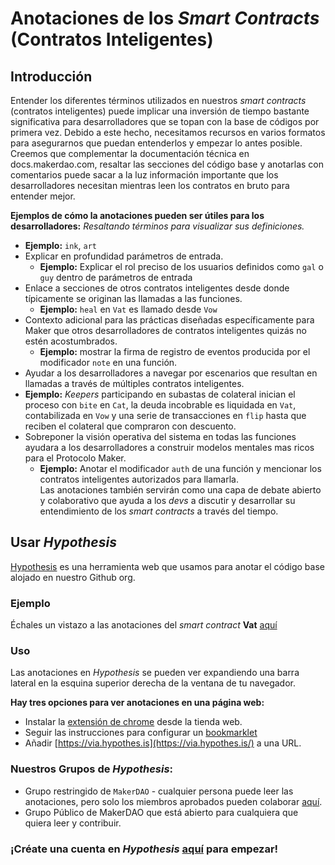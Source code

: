# Anotaciones de los _Smart Contracts_ (Contratos Inteligentes)

## Introducción 

Entender los diferentes términos utilizados en nuestros _smart contracts_ (contratos inteligentes) puede implicar una inversión de tiempo bastante significativa para desarrolladores que se topan con la base de códigos por primera vez. Debido a este hecho, necesitamos recursos en varios formatos para asegurarnos que puedan entenderlos y empezar lo antes posible. Creemos que complementar la documentación técnica en docs.makerdao.com, resaltar las secciones del código base y anotarlas con comentarios puede sacar a la luz información importante que los desarrolladores necesitan mientras leen los contratos en bruto para entender mejor.

**Ejemplos de cómo la anotaciones pueden ser útiles para los desarrolladores:** 
*Resaltando términos para visualizar sus definiciones.*
  * **Ejemplo:** `ink`, `art`
* Explicar en profundidad parámetros de entrada.
  * **Ejemplo:** Explicar el rol preciso de los usuarios definidos como `gal` o `guy` dentro de parámetros de entrada
* Enlace a secciones de otros contratos inteligentes desde donde típicamente se originan las llamadas a las funciones. 
  * **Ejemplo:** `heal` en `Vat` es llamado desde `Vow`
* Contexto adicional para las prácticas diseñadas específicamente para Maker que otros desarrolladores de contratos inteligentes quizás no estén acostumbrados.   
  * **Ejemplo:** mostrar la firma de registro de eventos producida por el modificador `note` en una función. 
* Ayudar a los desarrolladores a navegar por escenarios que resultan en llamadas a través de múltiples contratos inteligentes.
* **Ejemplo:** _Keepers_ participando en subastas de colateral inician el proceso con `bite` en `Cat`, la deuda incobrable es liquidada en `Vat`, contabilizada en `Vow` y una serie de transacciones en `flip` hasta que reciben el colateral que compraron con descuento.
* Sobreponer la visión operativa del sistema en todas las funciones ayudara a los desarrolladores a construir modelos mentales mas ricos para el Protocolo Maker. 
  * **Ejemplo:** Anotar el modificador `auth` de una función y mencionar los contratos inteligentes autorizados para llamarla.  
Las anotaciones también servirán como una capa de debate abierto y colaborativo que ayuda a los _devs_ a discutir y desarrollar su entendimiento de los _smart contracts_ a través del tiempo.  

## Usar _Hypothesis_

[Hypothesis](https://web.hypothes.is/) es una herramienta web que usamos para anotar el código base alojado en nuestro Github org.

### **Ejemplo**

Échales un vistazo a las anotaciones del _smart contract_ **Vat** [aquí](https://via.hypothes.is/https://github.com/makerdao/dss/blob/master/src/vat.sol)

### Uso

Las anotaciones en _Hypothesis_ se pueden ver expandiendo una barra lateral en la esquina superior derecha de la ventana de tu navegador. 

**Hay tres opciones para ver anotaciones en una página web:**

* Instalar la [extensión de chrome](https://chrome.google.com/webstore/detail/hypothesis-web-pdf-annota/bjfhmglciegochdpefhhlphglcehbmek) desde la tienda web.
* Seguir las instrucciones para configurar un [bookmarklet](https://web.hypothes.is/start/)
* Añadir [https://via.hypothes.is](https://via.hypothes.is/) a una URL.

### **Nuestros Grupos de _Hypothesis_:**

* Grupo restringido de `MakerDAO` - cualquier persona puede leer las anotaciones, pero solo los miembros aprobados pueden colaborar [aquí](https://hypothes.is/groups/zy1LApRW/makerdao).
* Grupo Público de MakerDAO que está abierto para cualquiera que quiera leer y contribuir.

### ¡Créate una cuenta en _Hypothesis_ [aquí](https://hypothes.is/signup) para empezar!